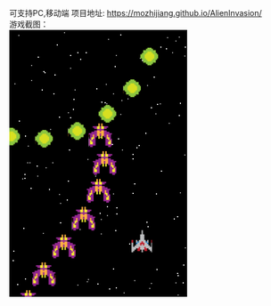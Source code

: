 可支持PC,移动端
项目地址: https://mozhijiang.github.io/AlienInvasion/  
游戏截图：  
![images](images/screenshots.PNG)  
